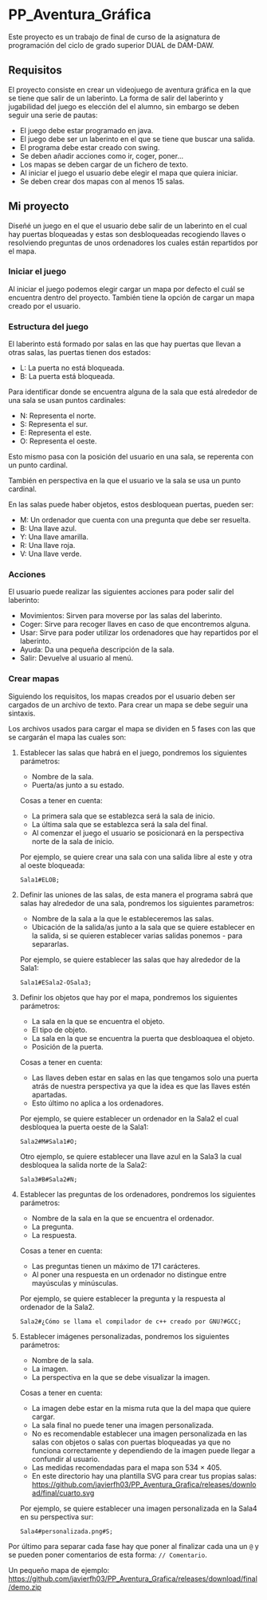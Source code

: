 # PP_Aventura_Gráfica
Este proyecto es un trabajo de final de curso de la asignatura de programación del ciclo de grado superior DUAL de DAM-DAW.

## Requisitos
El proyecto consiste en crear un videojuego de aventura gráfica en la que se tiene que salir de un laberinto.
La forma de salir del laberinto y jugabilidad del juego es elección del el alumno, sin embargo se deben seguir una
serie de pautas:
- El juego debe estar programado en java.
- El juego debe ser un laberinto en el que se tiene que buscar una salida.
- El programa debe estar creado con swing.
- Se deben añadir acciones como ir, coger, poner...
- Los mapas se deben cargar de un fichero de texto.
- Al iniciar el juego el usuario debe elegir el mapa que quiera iniciar.
- Se deben crear dos mapas con al menos 15 salas.

## Mi proyecto
Diseñé un juego en el que el usuario debe salir de un laberinto en el cual hay puertas bloqueadas y estas son desbloqueadas
recogiendo llaves o resolviendo preguntas de unos ordenadores los cuales están repartidos por el mapa.

### Iniciar el juego
Al iniciar el juego podemos elegir cargar un mapa por defecto el cuál se encuentra dentro del proyecto.
También tiene la opción de cargar un mapa creado por el usuario.

### Estructura del juego
El laberinto está formado por salas en las que hay puertas que llevan a otras salas, las puertas tienen dos estados:
- L: La puerta no está bloqueada.
- B: La puerta está bloqueada.

Para identificar donde se encuentra alguna de la sala que está alrededor de una sala se usan puntos cardinales:
- N: Representa el norte.
- S: Representa el sur.
- E: Representa el este.
- O: Representa el oeste.

Esto mismo pasa con la posición del usuario en una sala, se reperenta con un punto cardinal.

También en perspectiva en la que el usuario ve la sala se usa un punto cardinal.

En las salas puede haber objetos, estos desbloquean puertas, pueden ser:
- M: Un ordenador que cuenta con una pregunta que debe ser resuelta.
- B: Una llave azul.
- Y: Una llave amarilla.
- R: Una llave roja.
- V: Una llave verde.

### Acciones
El usuario puede realizar las siguientes acciones para poder salir del laberinto:
- Movimientos: Sirven para moverse por las salas del laberinto.
- Coger: Sirve para recoger llaves en caso de que encontremos alguna.
- Usar: Sirve para poder utilizar los ordenadores que hay repartidos por el laberinto.
- Ayuda: Da una pequeña descripción de la sala.
- Salir: Devuelve al usuario al menú.

### Crear mapas
Siguiendo los requisitos, los mapas creados por el usuario deben ser cargados de un archivo de texto. Para crear un mapa se
debe seguir una sintaxis.

Los archivos usados para cargar el mapa se dividen en 5 fases con las que se cargarán el mapa las cuales son:
1. Establecer las salas que habrá en el juego, pondremos los siguientes parámetros:
    - Nombre de la sala.
    - Puerta/as junto a su estado.

    Cosas a tener en cuenta:
    - La primera sala que se establezca será la sala de inicio.
    - La última sala que se establezca será la sala del final.
    - Al comenzar el juego el usuario se posicionará en la perspectiva norte de la sala de inicio.

    Por ejemplo, se quiere crear una sala con una salida libre al este y otra al oeste bloqueada:
    ```
    Sala1#ELOB;
    ```

2. Definir las uniones de las salas, de esta manera el programa sabrá que salas hay alrededor de una sala, pondremos los 
siguientes parametros:
    - Nombre de la sala a la que le estableceremos las salas.
    - Ubicación de la salida/as junto a la sala que se quiere establecer en la salida, si se quieren establecer varias salidas ponemos - 
    para separarlas. 

    Por ejemplo, se quiere establecer las salas que hay alrededor de la Sala1:
    ```
    Sala1#ESala2-OSala3;
    ```

3. Definir los objetos que hay por el mapa, pondremos los siguientes parámetros:
    - La sala en la que se encuentra el objeto.
    - El tipo de objeto.
    - La sala en la que se encuentra la puerta que desbloaquea el objeto.
    - Posición de la puerta.

    Cosas a tener en cuenta:
    - Las llaves deben estar en salas en las que tengamos solo una puerta atrás de nuestra perspectiva ya que la idea es que las llaves 
    estén apartadas.
    - Esto último no aplica a los ordenadores.

    Por ejemplo, se quiere establecer un ordenador en la Sala2 el cual desbloquea la puerta oeste de la Sala1:
    ```
    Sala2#M#Sala1#O;
    ```
    Otro ejemplo, se quiere establecer una llave azul en la Sala3 la cual desbloquea la salida norte de la Sala2:
    ```
    Sala3#B#Sala2#N;
    ```

4. Establecer las preguntas de los ordenadores, pondremos los siguientes parámetros:
    - Nombre de la sala en la que se encuentra el ordenador.
    - La pregunta.
    - La respuesta.

    Cosas a tener en cuenta:
    - Las preguntas tienen un máximo de 171 carácteres.
    - Al poner una respuesta en un ordenador no distingue entre mayúsculas y minúsculas.

    Por ejemplo, se quiere establecer la pregunta y la respuesta al ordenador de la Sala2.
    ```
    Sala2#¿Cómo se llama el compilador de c++ creado por GNU?#GCC;
    ```

5. Establecer imágenes personalizadas, pondremos los siguientes parámetros:
    - Nombre de la sala.
    - La imagen.
    - La perspectiva en la que se debe visualizar la imagen.

    Cosas a tener en cuenta:
    - La imagen debe estar en la misma ruta que la del mapa que quiere cargar.
    - La sala final no puede tener una imagen personalizada.
    - No es recomendable establecer una imagen personalizada en las salas con objetos o salas con puertas bloqueadas ya que no funciona 
    correctamente y dependiendo de la imagen puede llegar a confundir al usuario.
    - Las medidas recomendadas para el mapa son 534 × 405.
    - En este directorio hay una plantilla SVG para crear tus propias salas: https://github.com/javierfh03/PP_Aventura_Grafica/releases/download/final/cuarto.svg

    Por ejemplo, se quiere establecer una imagen personalizada en la Sala4 en su perspectiva sur:
    ```
    Sala4#personalizada.png#S;
    ```

Por último para separar cada fase hay que poner al finalizar cada una un ```@``` y se pueden poner comentarios de esta 
forma: ```// Comentario```.

Un pequeño mapa de ejemplo: https://github.com/javierfh03/PP_Aventura_Grafica/releases/download/final/demo.zip

